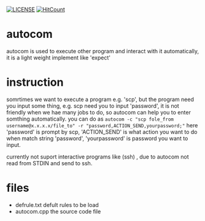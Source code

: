 
[![LICENSE](https://img.shields.io/badge/license-Anti%20996-blue.svg?style=flat-square)](https://github.com/996icu/996.ICU/blob/master/LICENSE)
[![HitCount](http://hits.dwyl.io/ilovebl/autocom.svg)](http://hits.dwyl.io/ilovebl/autocom)
# autocom
autocom is used to execute other program and interact with it automatically, it is a light weight implement like 'expect'

# instruction
somrtimes we want to execute a program e.g. 'scp', but the program need you input some thing, e.g. scp need you to input 'password', it is not friendly  when we hae many jobs to do, so autocom can help you to enter  somthing automatically. you can do as 
``` autocom -c "scp fole_from username@x.x.x.x/file_to" -r "password,ACTION_SEND,yourpassword;" ```
here 'password' is prompt by scp, 'ACTION_SEND' is what action you want to do when match string 'password', 'yourpassword' is password you want to input.

currently not suport interactive programs like (ssh) , due to autocom not read from STDIN and send to ssh.
    
# files
* defrule.txt defult rules to be load
* autocom.cpp the source code file
